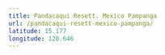 ```yaml
---
title: Pandacaqui Resett. Mexico Pampanga
url: /pandacaqui-resett-mexico-pampanga/
latitude: 15.177
longitude: 120.646
---
```

